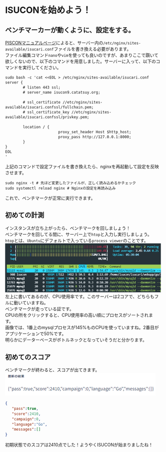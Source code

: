 # ISUCONを始めよう！
## ベンチマーカーが動くように、設定をする。
[PISCONマニュアルページ](https://piscon.trap.jp/manual)によると、サーバー内の`/etc/nginx/sites-available/isucari.conf`ファイルを書き換える必要があります。  
ファイル編集コマンド`nano`や`vim`を使っても良いのですが、あまりここで躓いて欲しくないので、以下のコマンドを用意しました。サーバーに入って、以下のコマンドを実行してください。
```shell
sudo bash -c 'cat <<EOL > /etc/nginx/sites-available/isucari.conf
server {
        # listen 443 ssl;
        # server_name isucon9.catatsuy.org;

        # ssl_certificate //etc/nginx/sites-available/isucari.confssl/fullchain.pem;
        # ssl_certificate_key //etc/nginx/sites-available/isucari.confssl/privkey.pem;

        location / {
                        proxy_set_header Host $http_host;
                        proxy_pass http://127.0.0.1:8000;
        }
}
EOL
'
```
上記のコマンドで設定ファイルを書き換えたら、nginxを再起動して設定を反映させます。
```shell
sudo nginx -t # 先ほど変更したファイルが、正しく読み込めるかチェック
sudo systemctl reload nginx # Nginxの設定を再読み込み
```
これで、ベンチマークが正常に実行できます。

## 初めての計測
インスタンスが立ち上がったら、ベンチマークを回しましょう！  
ベンチマークを回してる間に、サーバー上で`htop`と入力し実行しましょう。  
`htop`とは、`Ubuntu`にデフォルトで入っている`process viewer`のことです。  
![](3-img/img.png)
左上に書いてあるのが、CPU使用率です。このサーバーは2コアで、どちらもフルに動いていますね。  
ベンチマークが走っている証です。  
CPUの所をクリックすると、CPU使用率の高い順にプロセスがソートされます。  
画像では、1番上のmysqlプロセスが145%ものCPUを使っていますね。2番目がアプリケーションで50%です。  
明らかにデーターベースがボトルネックとなっていそうだと分かります。

## 初めてのスコア
ベンチマークが終わると、スコアが出てきます。
![](3-img/img_2.png)
```json
{
   "pass":true,
   "score":2410,
   "campaign":0,
   "language":"Go",
   "messages":[]
}
```
初期状態でのスコアは2410点でした！ようやくISUCONが始まりましたね！